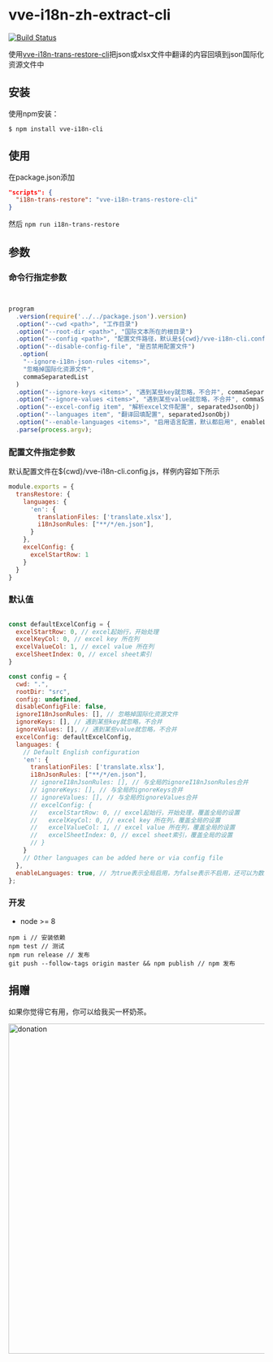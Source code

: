 # vve-i18n-zh-extract-cli

[![Build Status](https://travis-ci.org/vue-viewer-editor/vve-i18n-cli.svg?branch=master)](https://travis-ci.org/vue-viewer-editor/vve-i18n-cli)

使用[vve-i18n-trans-restore-cli](README-trans-restore)把json或xlsx文件中翻译的内容回填到json国际化资源文件中

## 安装

使用npm安装：

```
$ npm install vve-i18n-cli
```

## 使用

在package.json添加

```json
"scripts": {
  "i18n-trans-restore": "vve-i18n-trans-restore-cli"
}
```

然后 `npm run i18n-trans-restore`

## 参数

### 命令行指定参数

```javascript


program
  .version(require('../../package.json').version)
  .option("--cwd <path>", "工作目录")
  .option("--root-dir <path>", "国际文本所在的根目录")
  .option("--config <path>", "配置文件路径，默认是${cwd}/vve-i18n-cli.config.js")
  .option("--disable-config-file", "是否禁用配置文件")
   .option(
    "--ignore-i18n-json-rules <items>",
    "忽略掉国际化资源文件",
    commaSeparatedList
  )
  .option("--ignore-keys <items>", "遇到某些key就忽略，不合并", commaSeparatedList)
  .option("--ignore-values <items>", "遇到某些value就忽略，不合并", commaSeparatedList)
  .option("--excel-config item", "解析excel文件配置", separatedJsonObj)
  .option("--languages item", "翻译回填配置", separatedJsonObj)
  .option("--enable-languages <items>", "启用语言配置，默认都启用", enableLanguagesParamsResolve)
  .parse(process.argv);

```

### 配置文件指定参数

默认配置文件在${cwd}/vve-i18n-cli.config.js，样例内容如下所示

```javascript
module.exports = {
  transRestore: {
    languages: {
      'en': {
        translationFiles: ['translate.xlsx'],
        i18nJsonRules: ["**/*/en.json"],
      }
    },
    excelConfig: {
      excelStartRow: 1
    }
  }
}
```

### 默认值

```javascript

const defaultExcelConfig = {
  excelStartRow: 0, // excel起始行，开始处理
  excelKeyCol: 0, // excel key 所在列
  excelValueCol: 1, // excel value 所在列
  excelSheetIndex: 0, // excel sheet索引
}

const config = {
  cwd: ".",
  rootDir: "src",
  config: undefined,
  disableConfigFile: false,
  ignoreI18nJsonRules: [], // 忽略掉国际化资源文件
  ignoreKeys: [], // 遇到某些key就忽略，不合并
  ignoreValues: [], // 遇到某些value就忽略，不合并
  excelConfig: defaultExcelConfig,
  languages: {
    // Default English configuration
    'en': {
      translationFiles: ['translate.xlsx'],
      i18nJsonRules: ["**/*/en.json"],
      // ignoreI18nJsonRules: [], // 与全局的ignoreI18nJsonRules合并
      // ignoreKeys: [], // 与全局的ignoreKeys合并
      // ignoreValues: [], // 与全局的ignoreValues合并
      // excelConfig: {
      //   excelStartRow: 0, // excel起始行，开始处理，覆盖全局的设置
      //   excelKeyCol: 0, // excel key 所在列，覆盖全局的设置
      //   excelValueCol: 1, // excel value 所在列，覆盖全局的设置
      //   excelSheetIndex: 0, // excel sheet索引，覆盖全局的设置
      // }
    }
    // Other languages can be added here or via config file
  },
  enableLanguages: true, // 为true表示全局启用，为false表示不启用，还可以为数组，表示启用部分
};
```

### 开发

- node >= 8

```
npm i // 安装依赖
npm test // 测试
npm run release // 发布
git push --follow-tags origin master && npm publish // npm 发布
```

## 捐赠

如果你觉得它有用，你可以给我买一杯奶茶。

<img width="650" src="https://raw.githubusercontent.com/vue-viewer-editor/vve-i18n-cli/master/qrcode-donation.png" alt="donation">
